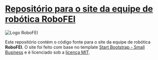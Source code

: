 # [Repositório para o site da equipe de robótica RoboFEI](https://fei.edu.br/robofei/)

![Logo RoboFEI](./images/logo-robofei2.png)

Este repositório contém o código fonte para o site da equipe de robótica **RoboFEI**. O site foi feito com base no template [Start Bootstrap - Small Business](https://startbootstrap.com/template/small-business) e é licenciado sob a [licença MIT](https://mit-license.org/).


